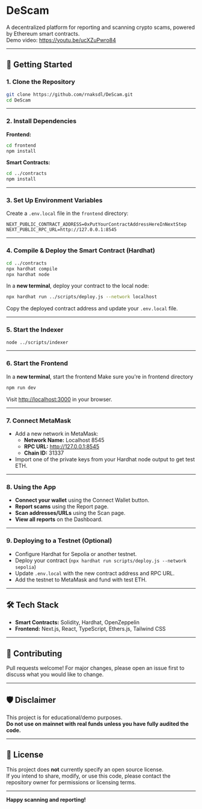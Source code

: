 # DeScam

A decentralized platform for reporting and scanning crypto scams, powered by Ethereum smart contracts.\
Demo video: https://youtu.be/ucXZuPwro84

---

## 🚀 Getting Started

### 1. **Clone the Repository**

```bash
git clone https://github.com/rnaksdl/DeScam.git
cd DeScam
```

---

### 2. **Install Dependencies**

**Frontend:**
```bash
cd frontend
npm install
```

**Smart Contracts:**
```bash
cd ../contracts
npm install
```

---

### 3. **Set Up Environment Variables**

Create a `.env.local` file in the `frontend` directory:

```
NEXT_PUBLIC_CONTRACT_ADDRESS=0xPutYourContractAddressHereInNextStep
NEXT_PUBLIC_RPC_URL=http://127.0.0.1:8545
```

---

### 4. **Compile & Deploy the Smart Contract (Hardhat)**

```bash
cd ../contracts
npx hardhat compile
npx hardhat node
```

In a **new terminal**, deploy your contract to the local node:
```bash
npx hardhat run ../scripts/deploy.js --network localhost
```

Copy the deployed contract address and update your `.env.local` file.


---


### 5. **Start the Indexer**
```bash
node ../scripts/indexer
```

---



### 6. **Start the Frontend**
In a **new terminal**, start the frontend
Make sure you're in frontend directory

```bash
npm run dev
```
Visit [http://localhost:3000](http://localhost:3000) in your browser.

---

### 7. **Connect MetaMask**

- Add a new network in MetaMask:
    - **Network Name:** Localhost 8545
    - **RPC URL:** http://127.0.0.1:8545
    - **Chain ID:** 31337
- Import one of the private keys from your Hardhat node output to get test ETH.

---

### 8. **Using the App**

- **Connect your wallet** using the Connect Wallet button.
- **Report scams** using the Report page.
- **Scan addresses/URLs** using the Scan page.
- **View all reports** on the Dashboard.

---

### 9. **Deploying to a Testnet (Optional)**

- Configure Hardhat for Sepolia or another testnet.
- Deploy your contract (`npx hardhat run scripts/deploy.js --network sepolia`)
- Update `.env.local` with the new contract address and RPC URL.
- Add the testnet to MetaMask and fund with test ETH.

---

## 🛠 Tech Stack

- **Smart Contracts:** Solidity, Hardhat, OpenZeppelin
- **Frontend:** Next.js, React, TypeScript, Ethers.js, Tailwind CSS

---

## 🙏 Contributing

Pull requests welcome! For major changes, please open an issue first to discuss what you would like to change.

---

## 🛡️ Disclaimer

This project is for educational/demo purposes.  
**Do not use on mainnet with real funds unless you have fully audited the code.**

---

## 📄 License

This project does **not** currently specify an open source license.  
If you intend to share, modify, or use this code, please contact the repository owner for permissions or licensing terms.

---

**Happy scanning and reporting!**
